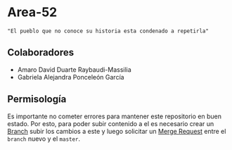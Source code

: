 # Area-52

```
"El pueblo que no conoce su historia esta condenado a repetirla"
```

## Colaboradores

* Amaro David Duarte Raybaudi-Massilia
* Gabriela Alejandra Ponceleón García

## Permisología

Es importante no cometer errores para mantener este repositorio en buen estado. Por esto, para poder subir contenido a el es necesario crear un [Branch](https://git-scm.com/book/en/v2/Git-Branching-Basic-Branching-and-Merging) subir los cambios a este y luego solicitar un [Merge Request](https://docs.gitlab.com/ee/gitlab-basics/add-merge-request.html) entre el ``branch`` nuevo y el ``master``.
